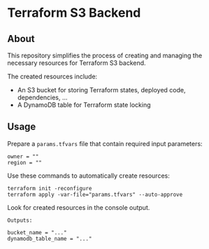# Terraform S3 Backend

## About

This repository simplifies the process of creating and managing the necessary resources for Terraform S3 backend.

The created resources include:
- An S3 bucket for storing Terraform states, deployed code, dependencies, ...
- A DynamoDB table for Terraform state locking


## Usage

Prepare a `params.tfvars` file that contain required input parameters:
```hcl filename="params.tfvars"
owner = ""
region = ""
```

Use these commands to automatically create resources:
```shell
terraform init -reconfigure
terraform apply -var-file="params.tfvars" --auto-approve
```

Look for created resources in the console output.
```
Outputs:

bucket_name = "..."
dynamodb_table_name = "..."
```
